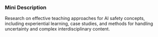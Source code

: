 ### Mini Description

Research on effective teaching approaches for AI safety concepts, including experiential learning, case studies, and methods for handling uncertainty and complex interdisciplinary content.
